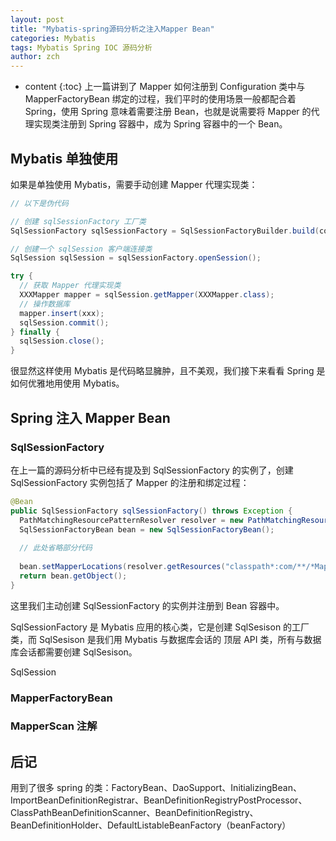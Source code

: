```yaml
---
layout: post
title: "Mybatis-spring源码分析之注入Mapper Bean"
categories: Mybatis
tags: Mybatis Spring IOC 源码分析
author: zch
---
```


* content
{:toc}
上一篇讲到了 Mapper 如何注册到 Configuration 类中与 MapperFactoryBean 绑定的过程，我们平时的使用场景一般都配合着 Spring，使用 Spring 意味着需要注册 Bean，也就是说需要将 Mapper 的代理实现类注册到 Spring 容器中，成为 Spring 容器中的一个 Bean。 











## Mybatis 单独使用

如果是单独使用 Mybatis，需要手动创建 Mapper 代理实现类：

```java
// 以下是伪代码

// 创建 sqlSessionFactory 工厂类
SqlSessionFactory sqlSessionFactory = SqlSessionFactoryBuilder.build(configuration);

// 创建一个 sqlSession 客户端连接类
SqlSession sqlSession = sqlSessionFactory.openSession();

try {
  // 获取 Mapper 代理实现类
  XXXMapper mapper = sqlSession.getMapper(XXXMapper.class);
  // 操作数据库
  mapper.insert(xxx);
  sqlSession.commit();
} finally {
  sqlSession.close();
}

```



很显然这样使用 Mybatis 是代码略显臃肿，且不美观，我们接下来看看 Spring 是如何优雅地用使用 Mybatis。



## Spring 注入 Mapper Bean



### SqlSessionFactory

在上一篇的源码分析中已经有提及到 SqlSessionFactory 的实例了，创建 SqlSessionFactory 实例包括了 Mapper 的注册和绑定过程：

```java
@Bean
public SqlSessionFactory sqlSessionFactory() throws Exception {
  PathMatchingResourcePatternResolver resolver = new PathMatchingResourcePatternResolver();
  SqlSessionFactoryBean bean = new SqlSessionFactoryBean();
  
  // 此处省略部分代码
  
  bean.setMapperLocations(resolver.getResources("classpath*:com/**/*Mapper.xml"));//
  return bean.getObject();
}
```

这里我们主动创建 SqlSessionFactory 的实例并注册到 Bean 容器中。

SqlSessionFactory 是 Mybatis 应用的核心类，它是创建 SqlSesison 的工厂类，而 SqlSesison 是我们用 Mybatis 与数据库会话的 顶层 API 类，所有与数据库会话都需要创建 SqlSesison。

SqlSession 





### MapperFactoryBean





### MapperScan 注解





## 后记

用到了很多 spring 的类：FactoryBean、DaoSupport、InitializingBean、ImportBeanDefinitionRegistrar、BeanDefinitionRegistryPostProcessor、ClassPathBeanDefinitionScanner、BeanDefinitionRegistry、BeanDefinitionHolder、DefaultListableBeanFactory（beanFactory）